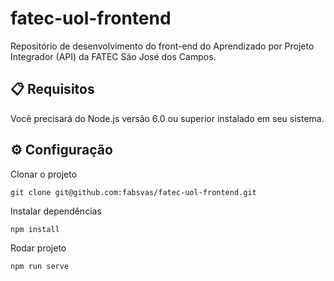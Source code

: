 # fatec-uol-frontend
Repositório de desenvolvimento do front-end do Aprendizado por Projeto Integrador (API) da FATEC São José dos Campos.

## :clipboard: Requisitos
Você precisará do Node.js versão 6.0 ou superior instalado em seu sistema.

## :gear: Configuração
Clonar o projeto
```
git clone git@github.com:fabsvas/fatec-uol-frontend.git
```
Instalar dependências
```
npm install
```
Rodar projeto
```
npm run serve
```
